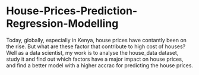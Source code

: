 # House-Prices-Prediction-Regression-Modelling

Today, globally, especially in Kenya, house prices have contantly been on the rise. But what are these factor that contribute to high cost of houses? Well as a data scientist, my work is to analyse the house_data dataset, study it and find out which factors have a major impact on house prices, and find a better model with a higher accrac for predicting the house prices.
